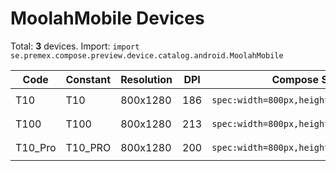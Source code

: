 # MoolahMobile Devices

Total: **3** devices. Import: `import se.premex.compose.preview.device.catalog.android.MoolahMobile`

| Code | Constant | Resolution | DPI | Compose Spec | Preview Usage |
|------|----------|------------|-----|-------------|---------------|
| T10 | T10 | 800x1280 | 186 | `spec:width=800px,height=1280px,dpi=186` | `@Preview(device = MoolahMobile.T10)` |
| T100 | T100 | 800x1280 | 213 | `spec:width=800px,height=1280px,dpi=213` | `@Preview(device = MoolahMobile.T100)` |
| T10_Pro | T10_PRO | 800x1280 | 200 | `spec:width=800px,height=1280px,dpi=200` | `@Preview(device = MoolahMobile.T10_PRO)` |

<!-- Generated automatically. Do not edit manually. -->
